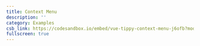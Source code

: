 ```yaml
---
title: Context Menu
description: ''
category: Examples
csb_link: https://codesandbox.io/embed/vue-tippy-context-menu-j6ofb?module=/src/App.js&hidenavigation=1&theme=dark
fullscreen: true
---
```


<code-sandbox :src="csb_link"></code-sandbox>
